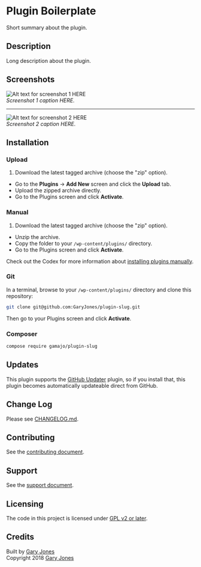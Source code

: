 # Plugin Boilerplate

Short summary about the plugin.

## Description 

Long description about the plugin.

## Screenshots

![Alt text for screenshot 1 HERE](assets-repo/screenshot-1.png)  
_Screenshot 1 caption HERE._

---

![Alt text for screenshot 2 HERE](assets-repo/screenshot-2.png)  
_Screenshot 2 caption HERE._


## Installation

### Upload

1. Download the latest tagged archive (choose the "zip" option).
* Go to the __Plugins__ → __Add New__ screen and click the __Upload__ tab.
* Upload the zipped archive directly.
* Go to the Plugins screen and click __Activate__.

### Manual

1. Download the latest tagged archive (choose the "zip" option).
* Unzip the archive.
* Copy the folder to your `/wp-content/plugins/` directory.
* Go to the Plugins screen and click __Activate__.

Check out the Codex for more information about [installing plugins manually](http://codex.wordpress.org/Managing_Plugins#Manual_Plugin_Installation).

### Git

In a terminal, browse to your `/wp-content/plugins/` directory and clone this repository:

~~~sh
git clone git@github.com:GaryJones/plugin-slug.git
~~~

Then go to your Plugins screen and click __Activate__.

### Composer

~~~sh
compose require gamajo/plugin-slug
~~~

## Updates

This plugin supports the [GitHub Updater](https://github.com/afragen/github-updater) plugin, so if you install that, this plugin becomes automatically updateable direct from GitHub.

## Change Log

Please see [CHANGELOG.md](CHANGELOG.md).

## Contributing

See the [contributing document](.github/CONTRIBUTING.md).

## Support

See the [support document](.github/SUPPORT.md).

## Licensing

The code in this project is licensed under [GPL v2 or later](LICENSE).

## Credits

Built by [Gary Jones](https://twitter.com/GaryJ)  
Copyright 2018 [Gary Jones](https://garyjones.io)
